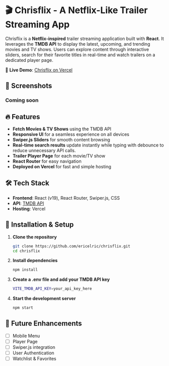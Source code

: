 # 🎬 Chrisflix - A Netflix-Like Trailer Streaming App

Chrisflix is a **Netflix-inspired** trailer streaming application built with **React**. It leverages the **TMDB API** to display the latest, upcoming, and trending movies and TV shows. Users can explore content through interactive sliders, search for their favorite titles in real-time and watch trailers on a dedicated player page.

🚀 **Live Demo**: [Chrisflix on Vercel](chrisflix-react.vercel.app)

## 📸 Screenshots

### Coming soon

## 🔥 Features

- **Fetch Movies & TV Shows** using the TMDB API
- **Responsive UI** for a seamless experience on all devices
- **Swiper.js Sliders** for smooth content browsing
- **Real-time search results** update instantly while typing with debounce to reduce unnecessary API calls.
- **Trailer Player Page** for each movie/TV show
- **React Router** for easy navigation
- **Deployed on Vercel** for fast and simple hosting

## 🛠️ Tech Stack

- **Frontend**: React (v19), React Router, Swiper.js, CSS
- **API**: [TMDB API](https://www.themoviedb.org/)
- **Hosting**: Vercel

## 🚀 Installation & Setup

1. **Clone the repository**

    ```sh
    git clone https://github.com/ericelric/chrisflix.git
    cd chrisflix
    ```

2. **Install dependencies**

    ```sh
    npm install
    ```

3. **Create a .env file and add your TMDB API key**

    ```sh
    VITE_TMDB_API_KEY=your_api_key_here
    ```

4. **Start the development server**

    ```sh
    npm start
    ```

## 📌 Future Enhancements

- [ ] Mobile Menu
- [ ] Player Page
- [ ] Swiper.js integration
- [ ] User Authentication
- [ ] Watchlist & Favorites
